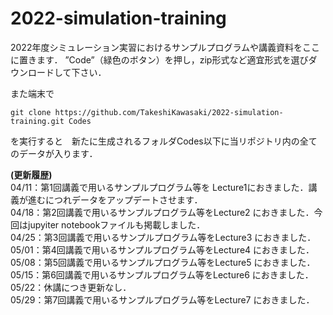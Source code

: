 # 2022-simulation-training
2022年度シミュレーション実習におけるサンプルプログラムや講義資料をここに置きます．
”Code”（緑色のボタン）を押し，zip形式など適宜形式を選びダウンロードして下さい．

また端末で
```
git clone https://github.com/TakeshiKawasaki/2022-simulation-training.git Codes
```
を実行すると　新たに生成されるフォルダCodes以下に当リポジトリ内の全てのデータが入ります．

**(更新履歴)**<br>
04/11：第1回講義で用いるサンプルプログラム等を
Lecture1におきました．講義が進むにつれデータをアップデートさせます．<br>
04/18：第2回講義で用いるサンプルプログラム等をLecture2
におきました．今回はjupyiter notebookファイルも掲載しました．<br>
04/25：第3回講義で用いるサンプルプログラム等をLecture3 におきました．<br>
05/01：第4回講義で用いるサンプルプログラム等をLecture4 におきました．<br>
05/08：第5回講義で用いるサンプルプログラム等をLecture5 におきました．<br>
05/15：第6回講義で用いるサンプルプログラム等をLecture6 におきました．<br>
05/22：休講につき更新なし．<br>
05/29：第7回講義で用いるサンプルプログラム等をLecture7 におきました．<br>
